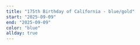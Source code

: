 ```yaml
---
title: "175th Birthday of California - blue/gold"
start: "2025-09-09"
end: "2025-09-09"
color: "blue"
allday: true
---
```


